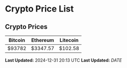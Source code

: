 # Crypto Price List

## Crypto Prices
| Bitcoin | Ethereum | Litecoin |
| ------- | -------- | -------- |
| $93782 | $3347.57 | $102.58 |
**Last Updated:** 2024-12-31 20:13 UTC
**Last Updated:** $DATE$
